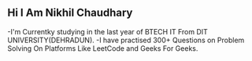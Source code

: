 ## Hi I Am Nikhil Chaudhary

-I'm Currentky studying in the last year of BTECH IT From DIT UNIVERSITY(DEHRADUN).
-I have practised 300+ Questions on Problem Solving On Platforms Like LeetCode and Geeks For Geeks.


